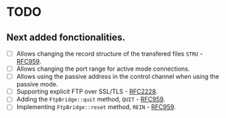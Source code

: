 # TODO

## Next added fonctionalities.

- [ ] Allows changing the record structure of the transfered files `STRU` - [RFC959][1].
- [ ] Allows changing the port range for active mode connections.
- [ ] Allows using the passive address in the control channel when using the passive mode.
- [ ] Supporting explicit FTP over SSL/TLS - [RFC2228][2].
- [ ] Adding the `FtpBridge::quit` method, `QUIT` - [RFC959][1].
- [ ] Implementing `FtpBridge::reset` method, `REIN` - [RFC959][1].

[1]: https://datatracker.ietf.org/doc/html/rfc959#section-4
[2]: https://datatracker.ietf.org/doc/html/rfc2228